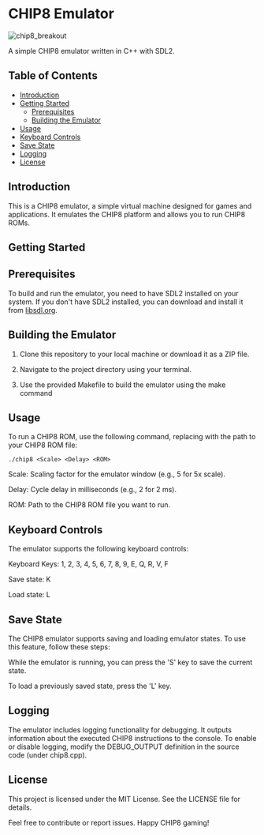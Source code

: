 # CHIP8 Emulator
![chip8_breakout](https://github.com/rooren/Chip8_emulator/assets/58310236/fff982a5-359b-4d5a-8567-aeac7907da0a)

A simple CHIP8 emulator written in C++ with SDL2.

## Table of Contents

- [Introduction](#introduction)
- [Getting Started](#getting-started)
  - [Prerequisites](#prerequisites)
  - [Building the Emulator](#building-the-emulator)
- [Usage](#usage)
- [Keyboard Controls](#keyboard-controls)
- [Save State](#save-state)
- [Logging](#logging)
- [License](#license)

## Introduction

This is a CHIP8 emulator, a simple virtual machine designed for games and applications. It emulates the CHIP8 platform and allows you to run CHIP8 ROMs.

## Getting Started

## Prerequisites

To build and run the emulator, you need to have SDL2 installed on your system. If you don't have SDL2 installed, you can download and install it from [libsdl.org](https://www.libsdl.org/download-2.0.php).

## Building the Emulator

1. Clone this repository to your local machine or download it as a ZIP file.

2. Navigate to the project directory using your terminal.

3. Use the provided Makefile to build the emulator using the make command


## Usage
To run a CHIP8 ROM, use the following command, replacing <ROM> with the path to your CHIP8 ROM file:

```shell
./chip8 <Scale> <Delay> <ROM>
```

Scale: Scaling factor for the emulator window (e.g., 5 for 5x scale).

Delay: Cycle delay in milliseconds (e.g., 2 for 2 ms).

ROM: Path to the CHIP8 ROM file you want to run.

## Keyboard Controls
The emulator supports the following keyboard controls:

Keyboard Keys: 1, 2, 3, 4, 5, 6, 7, 8, 9, E, Q, R, V, F

Save state: K

Load state: L

## Save State
The CHIP8 emulator supports saving and loading emulator states. To use this feature, follow these steps:

While the emulator is running, you can press the 'S' key to save the current state.

To load a previously saved state, press the 'L' key.

## Logging
The emulator includes logging functionality for debugging. It outputs information about the executed CHIP8 instructions to the console.
To enable or disable logging, modify the DEBUG_OUTPUT definition in the source code (under chip8.cpp).

## License
This project is licensed under the MIT License. See the LICENSE file for details.

Feel free to contribute or report issues. Happy CHIP8 gaming!




